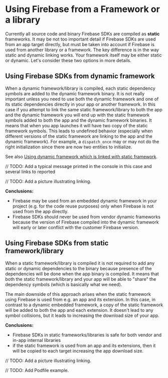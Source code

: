 # Using Firebase from a Framework or a library

Currently all source code and binary Firebase SDKs are compiled as **static** frameworks.
It may be not too important detail if Firebase SDKs are used from an app target directly,
but must be taken into account if Firebase is used from another library or a framework.
The key difference is in the way static and dynamic linking works. Your framework itself may
be either static or dynamic. Let's consider these two options in more details.

## Using Firebase SDKs from dynamic framework

When a dynamic framework/library is compiled, each static dependency symbols
are added to the dynamic framework binary. It is not really important unless you need to
use both the dynamic framework and one of its static dependencies directly in your app or another framework. In this case if you attempt to link
the same static framework/library to both the app and the dynamic framework you will end up with the static framework symbols added to both the app and the dynamic framework binaries. It means that when you app launches
it will have two copy of the static framework symbols. This leads to undefined behavior (especially when
different versions of the static framework are linking to the app and the dynamic framework). For example, a `dispatch_once` may or may not do the right initialization since there are now two entities to initialize.

See also [Using dynamic framework which is linked with static framework](https://forums.developer.apple.com/thread/105062#319818).

// TODO: Add a typical message printed in the console in this case and several links to reported

// TODO: Add a picture illustrating linking.

**Conclusions:**

- Firebase may be used from an embedded dynamic framework in your project (e.g. for the code reuse purposes)
  only when Firebase is not used from the app directly.
- Firebase SDKs should never be used from vendor dynamic frameworks because the version of Firebase compiled into
  the dynamic framework will early or later conflict with the customer Firebase version.

## Using Firebase SDKs from static framework/library

When a static framework/library is compiled it is not required to add any static or dynamic dependencies to the binary
because presence of the dependencies will be done when the app binary is compiled.
It means that both the static framework/library and your app will be able to
"share" the dependency symbols (which is basically what we need).

The main downside of this approach arises when the static framework using Firebase
is used from e.g. an app and its extension. In this case, in contrast to a dynamic embedded framework,
a copy of the static framework will be added to both the app and each extension.
It doesn't lead to any symbol collisions, but it leads to increasing the download size of your app.

**Conclusions:**

- Firebase SDKs in static frameworks/libraries is safe for both vendor and in-app internal libraries
- if the static framework is used from an app and its extensions,
  then it will be copied to each target increasing the app download size.

// TODO: Add a picture illustrating linking.

// TODO: Add Podfile example.